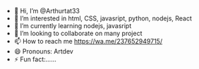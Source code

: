 - 👋 Hi, I’m @Arthurtat33
- 👀 I’m interested in html, CSS, javasript, python, nodejs, React 
- 🌱 I’m currently learning nodejs, javasript 
- 💞️ I’m looking to collaborate on many project
- 📫 How to reach me https://wa.me/237652949715/
- 😄 Pronouns: Artdev
- ⚡ Fun fact:......

<!---
Arthurtat33/Arthurtat33 is a ✨ special ✨ repository because its `README.md` (this file) appears on your GitHub profile.
You can click the Preview link to take a look at your changes.
--->
